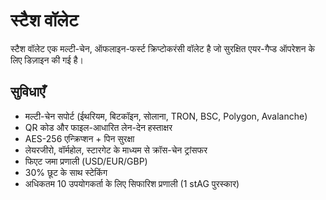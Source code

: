 # स्टैश वॉलेट

स्टैश वॉलेट एक मल्टी-चेन, ऑफलाइन-फर्स्ट क्रिप्टोकरंसी वॉलेट है जो सुरक्षित एयर-गैप्ड ऑपरेशन के लिए डिज़ाइन की गई है।

## सुविधाएँ
- मल्टी-चेन सपोर्ट (ईथरियम, बिटकॉइन, सोलाना, TRON, BSC, Polygon, Avalanche)
- QR कोड और फाइल-आधारित लेन-देन हस्ताक्षर
- AES-256 एन्क्रिप्शन + पिन सुरक्षा
- लेयरजीरो, वॉर्महोल, स्टारगेट के माध्यम से क्रॉस-चेन ट्रांसफर
- फिएट जमा प्रणाली (USD/EUR/GBP)
- 30% छूट के साथ स्टेकिंग
- अधिकतम 10 उपयोगकर्ता के लिए सिफारिश प्रणाली (1 stAG पुरस्कार)